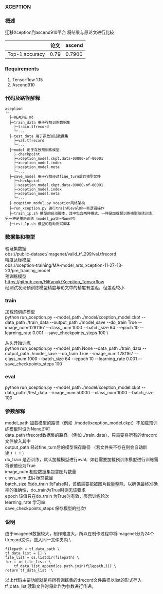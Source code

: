 ###   **XCEPTION** 


###   **概述** 

迁移Xception到ascend910平台
将结果与原论文进行比较

 |                | 论文   | ascend |
|----------------|------|--------|
| Top-1 accuracy | 0.79 | 0.7900  |

###  Requirements

1. Tensorflow 1.15
2. Ascend910

###   **代码及路径解释** 



```
xception
└─ 
  ├─README.md
  ├─train_data 用于存放训练数据集
  	├─train.tfrecord
  	└─...
  ├─test_data 用于存放测试数据集
  	├─val.tfrecord
  	└─...
  ├─model 用于存放预训练模型
  	├─checkpoint
  	├─xception_model.ckpt.data-00000-of-00001
  	├─xception_model.index
  	├─xception_model.meta
  	└─...
  ├─save_model 用于存放经过fine_turn后的模型文件
  	├─checkpoint
  	├─xception_model.ckpt.data-00000-of-00001
  	├─xception_model.index
  	├─xception_model.meta
  	└─...
  ├─xception_model.py xception网络架构
  ├─run_xception.py 进行train和eval的一些逻辑操作
  ├─train_1p.sh 模型的启动脚本，其中包含两种模式，一种是加载预训练模型继续训练，另一种是重新训练（model_path=None时）
  ├─test_1p.sh 模型的启动测试脚本
```
###   **数据集和模型** 

验证集数据\
obs://public-dataset/imagenet/valid_tf_299/val.tfrecord\
精度达标模型\
obs://xception-training/MA-model_arts_xception-11-27-13-23/pre_training_model\
预训练模型\
https://github.com/HiKapok/Xception_Tensorflow \
经测试发现预训练模型精度与论文中的精度有差距，但差距较小.


###   **train** 
加载预训练模型 \
python    run_xception.py  --model_path ./model/xception_model.ckpt  --data_path ./train_data  --output_path  ./model_save  --do_train True  --image_num  1281167 --class_num  1000  --batch_size  64  --epoch  10 --learning_rate  0.001   --save_checkpoints_steps  100 \

从头开始训练 \
python    run_xception.py  --model_path None  --data_path ./train_data  --output_path  ./model_save  --do_train True  --image_num  1281167 --class_num  1000  --batch_size  64  --epoch  10 --learning_rate  0.001   --save_checkpoints_steps  100


###  **eval** 

python    run_xception.py  --model_path ./model/xception_model.ckpt  --data_path ./test_data    --image_num  50000 --class_num  1000  --batch_size  100  
     
###  **参数解释**  
 
 model_path 加载模型的路径（例如 ./model/xception_model.ckpt）不加载预训练模型时设为None即可\
 data_path  tfrecord数据集的路径 （例如 ./train_data），只需要将所有的tfrecord文件放入其中 \
 output_path  经过fine_turn后的模型保存路径 （若文件夹不存在则会自动新建！！！）\
 do_train  是否训练，默认加载模型进行eval，如若需要加载预训练模型进行训练需将该值设为True\
 image_num 相应数据集包含图片数量\
 class_num 图片标签数目\
 batch_size  当do_train 为False时，该值需要能被图片数量整除，以确保最终准确率的准确性，do_train为True时则无该要求\
 epoch  该值只在do_train 为True时有效，表示训练轮次\
 learning_rate 学习率\
 save_checkpoints_steps 保存模型的批次\

### 说明
由于imagenet数据较大，制作难度大，所以在制作过程中将imagenet分为24个tfrecord文件，放入同一文件夹内 \

	filepath = tf_data_path \
	tf_data_list = [] \
	file_list = os.listdir(filepath) \
	for i in file_list: \
		tf_data_list.append(os.path.join(filepath,i)) \
	return tf_data_list  \
以上代码主要功能就是将所有训练集的tfrecord文件路径以list的形式存入tf_data_list,读取文件时将此作为参数进行传递。
